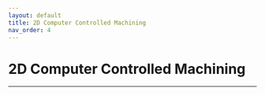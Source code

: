 ```yaml
---
layout: default
title: 2D Computer Controlled Machining
nav_order: 4
---
```


# 2D Computer Controlled Machining
---
